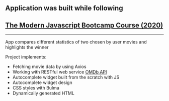 ## Application was built while following

## [The Modern Javascript Bootcamp Course (2020)](https://www.udemy.com/course/javascript-beginners-complete-tutorial/)

---

App compares different statistics of two chosen by user movies and highlights the winner

Project implements:

- Fetching movie data by using Axios
- Working with RESTful web service [OMDb API](http://www.omdbapi.com/)
- Autocomplete widget built from the scratch with JS
- Autocomplete widget design
- CSS styles with Bulma
- Dynamically generated HTML
